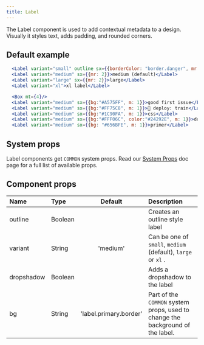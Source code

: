 ```yaml
---
title: Label
---
```


The Label component is used to add contextual metadata to a design. Visually it styles text, adds padding, and rounded corners.

## Default example

```jsx live
  <Label variant="small" outline sx={{borderColor: "border.danger", mr: 2, color: "text.danger"}}>small</Label>
  <Label variant="medium" sx={{mr: 2}}>medium (default)</Label>
  <Label variant="large" sx={{mr: 2}}>large</Label>
  <Label variant="xl">xl label</Label>

  <Box mt={4}/>
  <Label variant="medium" sx={{bg:"#A575FF", m: 1}}>good first issue</Label>
  <Label variant="medium" sx={{bg:"#FF75C8", m: 1}}>🚂 deploy: train</Label>
  <Label variant="medium" sx={{bg:"#1C90FA", m: 1}}>css</Label>
  <Label variant="medium" sx={{bg:"#FFF06C", color:"#24292E", m: 1}}>documentation</Label>
  <Label variant="medium" sx={{bg: "#656BFE", m: 1}}>primer</Label>
```

## System props

Label components get `COMMON` system props. Read our [System Props](/system-props) doc page for a full list of available props.

## Component props

| Name       | Type    |        Default         | Description                                                                    |
| :--------- | :------ | :--------------------: | :----------------------------------------------------------------------------- |
| outline    | Boolean |                        | Creates an outline style label                                                 |
| variant    | String  |        'medium'        | Can be one of `small`, `medium` (default), `large` or `xl` .                   |
| dropshadow | Boolean |                        | Adds a dropshadow to the label                                                 |
| bg         | String  | 'label.primary.border' | Part of the `COMMON` system props, used to change the background of the label. |
